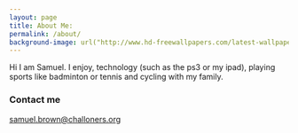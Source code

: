 ```yaml
---
layout: page
title: About Me:
permalink: /about/
background-image: url("http://www.hd-freewallpapers.com/latest-wallpapers/abstract-website-backgrounds.jpg");
---
```


Hi I am Samuel. I enjoy, technology (such as the ps3 or my ipad), playing sports like badminton or tennis and cycling with my family.


### Contact me

[samuel.brown@challoners.org](mailto:samuel.brown@challoners.org)
